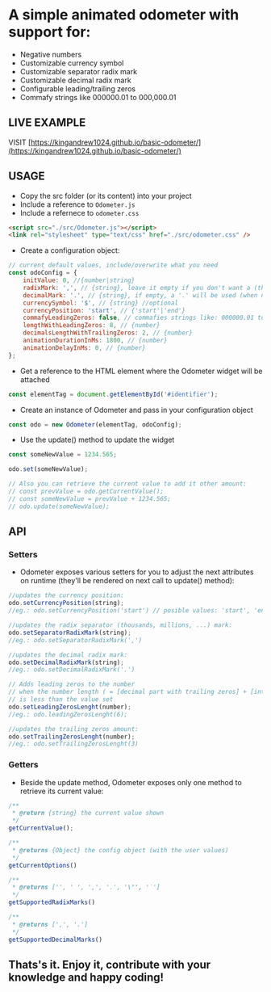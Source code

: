# A simple animated odometer with support for:

-   Negative numbers
-   Customizable currency symbol
-   Customizable separator radix mark
-   Customizable decimal radix mark
-   Configurable leading/trailing zeros
-   Commafy strings like 000000.01 to 000,000.01

## LIVE EXAMPLE

VISIT [https://kingandrew1024.github.io/basic-odometer/](https://kingandrew1024.github.io/basic-odometer/)

## USAGE

-   Copy the src folder (or its content) into your project
-   Include a reference to `Odometer.js`
-   Include a refernece to `odometer.css`

```html
<script src="./src/Odometer.js"></script>
<link rel="stylesheet" type="text/css" href="./src/odometer.css" />
```

-   Create a configuration object:

```js
// current default values, include/overwrite what you need
const odoConfig = {
    initValue: 0, //{number|string}
    radixMark: ',', // {string}, leave it empty if you don't want a (thousands, million, etc) separator
    decimalMark: '.', // {string}, if empty, a '.' will be used (when number has decimals)
    currencySymbol: '$', // {string} //optional
    currencyPosition: 'start', // {'start'|'end'}
    commafyLeadingZeros: false, // commafies strings like: 000000.01 to 000,000.01
    lengthWithLeadingZeros: 8, // {number}
    decimalsLengthWithTrailingZeros: 2, // {number}
    animationDurationInMs: 1800, // {number}
    animationDelayInMs: 0, // {number}
};
```

-   Get a reference to the HTML element where the Odometer widget will be attached

```js
const elementTag = document.getElementById('#identifier');
```

-   Create an instance of Odometer and pass in your configuration object

```js
const odo = new Odometer(elementTag, odoConfig);
```

-   Use the update() method to update the widget

```js
const someNewValue = 1234.565;

odo.set(someNewValue);

// Also you can retrieve the current value to add it other amount:
// const prevValue = odo.getCurrentValue();
// const someNewValue = prevValue + 1234.565;
// odo.update(someNewValue);
```

## API

### Setters

-   Odometer exposes various setters for you to adjust the next attributes on runtime (they'll be rendered on next call to update() method):

```js
//updates the currency position:
odo.setCurrencyPosition(string);
//eg.: odo.setCurrencyPosition('start') // posible values: 'start', 'end'

//updates the radix separator (thousands, millions, ...) mark:
odo.setSeparatorRadixMark(string);
//eg.: odo.setSeparatorRadixMark(',')

//updates the decimal radix mark:
odo.setDecimalRadixMark(string);
//eg.: odo.setDecimalRadixMark('.')

// Adds leading zeros to the number
// when the number length ( = [decimal part with trailing zeros] + [integer parts])
// is less than the value set
odo.setLeadingZerosLenght(number);
//eg.: odo.leadingZerosLenght(6);

//updates the trailing zeros amount:
odo.setTrailingZerosLenght(number);
//eg.: odo.setTrailingZerosLenght(3)
```

### Getters

-   Beside the update method, Odometer exposes only one method to retrieve its current value:

```js
/**
 * @return {string} the current value shown
 */
getCurrentValue();

/**
 * @returns {Object} the config object (with the user values)
 */
getCurrentOptions()

/**
 * @returns ['', ' ', ',', '.', '\'', '˙']
 */
getSupportedRadixMarks()

/**
 * @returns [',', '.']
 */
getSupportedDecimalMarks()
```

## Thats's it. Enjoy it, contribute with your knowledge and happy coding!
